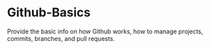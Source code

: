 # Github-Basics
Provide the basic info on how Github works, how to manage projects, commits, branches, and pull requests.
